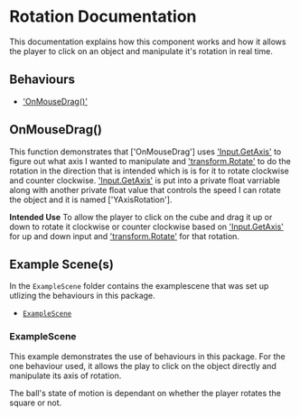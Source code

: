 ﻿# Rotation Documentation

This documentation explains how this component works and how it allows the player to click on an object and manipulate it's rotation in real time.

## Behaviours
- ['OnMouseDrag()']

## OnMouseDrag()

This function demonstrates that ['OnMouseDrag'] uses ['Input.GetAxis'] to figure out what axis I wanted to manipulate and ['transform.Rotate'] to do the rotation in the direction that is intended which is is for it to rotate clockwise and counter clockwise. ['Input.GetAxis'] is put into a private float varriable along with another private float value that controls the speed I can rotate the object and it is named ['YAxisRotation'].

**Intended Use**
To allow the player to click on the cube and drag it up or down to rotate it clockwise or counter clockwise based on ['Input.GetAxis'] for up and down input and ['transform.Rotate'] for that rotation.

## Example Scene(s)

In the `ExampleScene` folder contains the examplescene that was set up utlizing the behaviours in this package.

- [`ExampleScene`]

### ExampleScene

This example demonstrates the use of behaviours in this package. For the one behaviour used, it allows the play to click on the object directly and manipulate its axis of rotation.

The ball's state of motion is dependant on whether the player rotates the square or not.


['OnMouseDrag()']: #OnMouseDrag()
[`ExampleScene`]: #ExampleScene

['Input.GetAxis']: https://docs.unity3d.com/ScriptReference/Input.GetAxis.html
['transform.Rotate']: https://docs.unity3d.com/ScriptReference/Input.GetAxis.html


